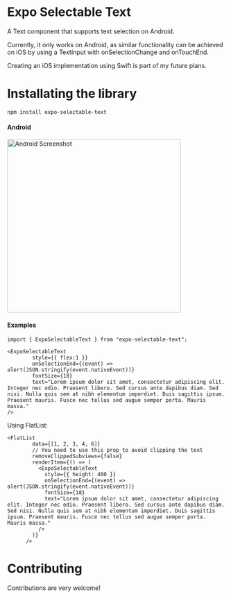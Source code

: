 
# Expo Selectable Text

A Text component that supports text selection on Android.

Currently, it only works on Android, as similar functionality can be achieved on iOS by using a TextInput with onSelectionChange and onTouchEnd.

Creating an iOS implementation using Swift is part of my future plans.  


# Installating the library
  
```
npm install expo-selectable-text
```
    

#### Android

<img src="https://github.com/user-attachments/assets/c81c0621-dbea-4fd5-ae06-e35d4df76830" alt="Android Screenshot" style="width: 400px; height: auto;" />


#### Examples

```tsx
import { ExpoSelectableText } from "expo-selectable-text";

<ExpoSelectableText
        style={{ flex:1 }}
        onSelectionEnd={(event) => alert(JSON.stringify(event.nativeEvent))}
        fontSize={18}
        text="Lorem ipsum dolor sit amet, consectetur adipiscing elit. Integer nec odio. Praesent libero. Sed cursus ante dapibus diam. Sed nisi. Nulla quis sem at nibh elementum imperdiet. Duis sagittis ipsum. Praesent mauris. Fusce nec tellus sed augue semper porta. Mauris massa."
/>
```

Using FlatList:

```tsx
<FlatList
        data={[1, 2, 3, 4, 6]}
        // You need to use this prop to avoid clipping the text
        removeClippedSubviews={false}
        renderItem={() => (
          <ExpoSelectableText
            style={{ height: 400 }}
            onSelectionEnd={(event) => alert(JSON.stringify(event.nativeEvent))}
            fontSize={18}
            text="Lorem ipsum dolor sit amet, consectetur adipiscing elit. Integer nec odio. Praesent libero. Sed cursus ante dapibus diam. Sed nisi. Nulla quis sem at nibh elementum imperdiet. Duis sagittis ipsum. Praesent mauris. Fusce nec tellus sed augue semper porta. Mauris massa."
          />
        )}
      />
```   

# Contributing

Contributions are very welcome! 
